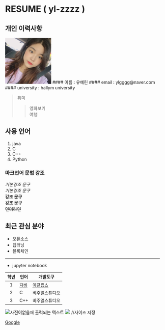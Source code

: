 # RESUME ( yl-zzzz )

## 개인 이력사항
<img src = yl.jpg width = 150 height = 150>
#### 이름 : 유예린
#### email : ylgggg@naver.com
#### university : hallym university

> 취미
>> 영화보기  
>> 여행  

## 사용 언어
1. java
2. C
3. C++
4. Python

### 마크언어 문법 강조
*기본강조 문구*  
_기본강조 문구_  
**강조 문구**  
__강조 문구__    
~~언더라인~~  
## 최근 관심 분야
+ 오픈소스 
+ 딥러닝
+ 블록체인
------------
+ jupyter notebook


|학년|언어|개발도구|
|:---:|---|---|
|1|[자바](https://www.oracle.com)|[이클립스][eclipse]|
|2|C|비주얼스튜디오|
|3|C++|비주얼스튜디오|

![사진이없을때 출력되는 텍스트](\이미지가있는위치)
<img src=이미지위치 width=200 heigit=100> //사이즈 지정







[eclipse]: http://www.eclipse.org
[Google](www.google.com)
